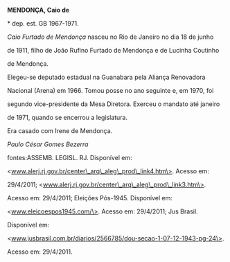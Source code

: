 **MENDONÇA, Caio de**



\* dep. est. GB 1967-1971.



*Caio Furtado de Mendonça* nasceu no Rio de Janeiro no dia 18 de junho

de 1911, filho de João Rufino Furtado de Mendonça e de Lucinha Coutinho

de Mendonça.



Elegeu-se deputado estadual na Guanabara pela Aliança Renovadora

Nacional (Arena) em 1966. Tomou posse no ano seguinte e, em 1970, foi

segundo vice-presidente da Mesa Diretora. Exerceu o mandato até janeiro

de 1971, quando se encerrou a legislatura.



Era casado com Irene de Mendonça.



*Paulo César Gomes Bezerra*



fontes:ASSEMB. LEGISL. RJ. Disponível em:

\<www.alerj.rj.gov.br/center\_arq\_aleg\_prod\_link4.htm\>. Acesso em:

29/4/2011; \<www.alerj.rj.gov.br/center\_arq\_aleg\_prod\_link3.htm\>.

Acesso em: 29/4/2011; Eleições Pós-1945. Disponível em:

\<www.eleicoespos1945.com/\>. Acesso em: 29/4/2011; Jus Brasil.

Disponível em:

\<www.jusbrasil.com.br/diarios/2566785/dou-secao-1-07-12-1943-pg-24\>.

Acesso em: 29/4/2011.

